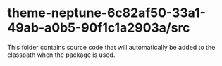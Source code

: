 # theme-neptune-6c82af50-33a1-49ab-a0b5-90f1c1a2903a/src

This folder contains source code that will automatically be added to the classpath when
the package is used.
